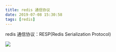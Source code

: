 ```yaml
---
title: redis 通信协议
date: 2019-07-08 15:30:58
tags: [redis]
---
```


redis 通信协议：RESP(Redis Serialization Protocol)
<escape><!-- more --></escape>

![](/images/redis-protocol/overview.png)
